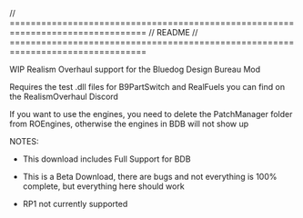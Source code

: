 //	================================================================================
//	README
//	================================================================================


WIP Realism Overhaul support for the Bluedog Design Bureau Mod

Requires the test .dll files for B9PartSwitch and RealFuels you can find on the RealismOverhaul Discord

If you want to use the engines, you need to delete the PatchManager folder from ROEngines, otherwise the engines in BDB will not show up


NOTES:

- This download includes Full Support for BDB

- This is a Beta Download, there are bugs and not everything is 100% complete, but everything here should work

- RP1 not currently supported
